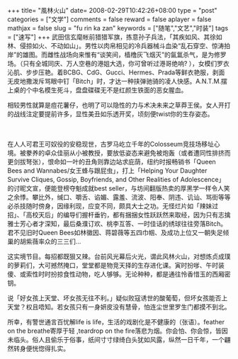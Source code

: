 +++
title= "風林火山"
date= 2008-02-29T10:42:26+08:00
type = "post"
categories = ["文学"]
comments = false
reward = false
aplayer = false
mathjax = false
slug = "fu rin ka zan"
keywords = ["随笔","文艺","时装"]
tags = ["速写"]
+++
武田信玄麾帐前猎猎军旗，拣意孙子兵法，「其疾如风、其徐如林、侵掠如火、不动如山」。男性以肉帛相见的冷兵器械斗血染“乱石穿空、惊涛拍岸”的雄图。而雌性战场向来惟有“谈笑间，樯橹灰飞烟灭”的氤氲杀气，是为修罗场。（只有全城同庆、万人空巷的港姐大选，你可曾听过港哥绝响? ），女模们罗衣沁肌、步步压艳。着BCBG、CdG、Gucci、Hermes、Prada等鲜衣艳服，剥面无皮地撒泼斥骂眼中钉「Bitch」时，才达一种挟弹驰骑的凌人快感。A.N.T.M.摆上桌的个中名模生死斗，盘盘碟碟无不是红颜生铁面的恶女腥血。

相较男性就算是痘花薯仔，也明了可以隐性的力与术决未来之草莽王侯。女人开打的战线注定要提前许多，显性美丑如乐透开奖，顷刻便twist你的生存姿态。
<!--more-->　
在人人可君王可奴役的安稳现世，古罗马屹立千年的Colosseum竞技场移址心境。被豢养的卓众佳丽从小被教授，要放低姿态来避免被炮轰（或者遭同性排挤而更剑拔弩张），恨命如一叶的丑角则靠边站求庇荫，纽约时报畅销书「Queen Bees and Wannabes/女王蜂与跟屁虫」，打上「Helping Your Daughter Survive Cliques, Gossip, Boyfriends, and Other Realities of Adolescence」的讨昵文宣，便能登榜夺魁成就best seller，与坊间翻版热卖的厚黑学一样令人笑之余悸。攀比外，缄口、嚼舌、谄媚、露羞、流波、阳奉、阴违、讥讪、骂街等等必杀技随时傍身，因缘利现，应变不同，颇具大士之功。无怪烂片如「辣妹过招」、「高校天后」的编导们握杆垂钓，都有捆捆女性跃跃然来取经，因为只有志擒雅士芳心者才深知，最后桑濮订欢、桃李互答、一时佳话的绣球往往旁落Bitch。君不见旧时Queen Bees如林徽因、蒋碧薇等五四巾帼、及成功上位又一朝失足倾巢的胡紫薇率众的三三们…

这实境节目。每招都既狠又辣。台前风光幕后火光，谓此风林火山，对想炼贞成璞的萝莉们，大可撼然掩口，堂堂都是物竞天择的生存进化课。寅时扮嗲、午时装傻、或索性时时扮掠食性动物，吃人够够。无论种种，都是通往怜香惜玉的西厢密钥。

说「好女孩上天堂、坏女孩无往不利。」疑似败寇诱世的酸葡萄，但坏女孩能否上天堂？权且唔知。若女孩只有一身妍皮没有慧骨，怕连尘世里罗生门都摸不到北。

所幸，有警世通言百忧解life is life，生活的戏剧化是不健康的（张语）。feather on the breathe寄厚于轻 ,teardrop on the fire落悲为烟。你会怕、你会惊，皆因未临头。俗人且偷乐于俗事，纸间寸寸绿绮白头犹如风露，纵然一日千年，一个翩然转身便恍惚得扎实。

